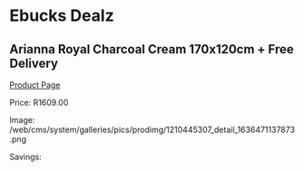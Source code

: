 
# Ebucks Dealz
## Arianna Royal Charcoal Cream 170x120cm + Free Delivery
[Product Page](https://www.ebucks.com/web/shop/productSelected.do?prodId=1210445307&catId=1209942745)

Price: R1609.00

Image: /web/cms/system/galleries/pics/prodimg/1210445307_detail_1636471137873.png

Savings: 


	